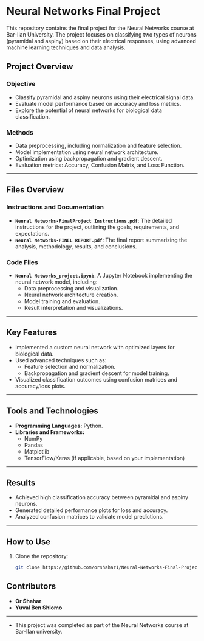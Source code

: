 # Neural Networks Final Project

This repository contains the final project for the Neural Networks course at Bar-Ilan University. The project focuses on classifying two types of neurons (pyramidal and aspiny) based on their electrical responses, using advanced machine learning techniques and data analysis.

## Project Overview

### Objective
- Classify pyramidal and aspiny neurons using their electrical signal data.
- Evaluate model performance based on accuracy and loss metrics.
- Explore the potential of neural networks for biological data classification.

### Methods
- Data preprocessing, including normalization and feature selection.
- Model implementation using neural network architecture.
- Optimization using backpropagation and gradient descent.
- Evaluation metrics: Accuracy, Confusion Matrix, and Loss Function.

---

## Files Overview

### Instructions and Documentation
- **`Neural Networks-FinalProject Instructions.pdf`**: The detailed instructions for the project, outlining the goals, requirements, and expectations.
- **`Neural Networks-FINEL REPORT.pdf`**: The final report summarizing the analysis, methodology, results, and conclusions.

### Code Files
- **`Neural Networks_project.ipynb`**: A Jupyter Notebook implementing the neural network model, including:
  - Data preprocessing and visualization.
  - Neural network architecture creation.
  - Model training and evaluation.
  - Result interpretation and visualizations.

---

## Key Features
- Implemented a custom neural network with optimized layers for biological data.
- Used advanced techniques such as:
  - Feature selection and normalization.
  - Backpropagation and gradient descent for model training.
- Visualized classification outcomes using confusion matrices and accuracy/loss plots.

---

## Tools and Technologies
- **Programming Languages:** Python.
- **Libraries and Frameworks:**
  - NumPy
  - Pandas
  - Matplotlib
  - TensorFlow/Keras (if applicable, based on your implementation)

---

## Results
- Achieved high classification accuracy between pyramidal and aspiny neurons.
- Generated detailed performance plots for loss and accuracy.
- Analyzed confusion matrices to validate model predictions.

---

## How to Use
1. Clone the repository:
   ```bash
   git clone https://github.com/orshahar1/Neural-Networks-Final-Project.git

## Contributors
- **Or Shahar**
- **Yuval Ben Shlomo**
---
- This project was completed as part of the Neural Networks course at Bar-Ilan university.
